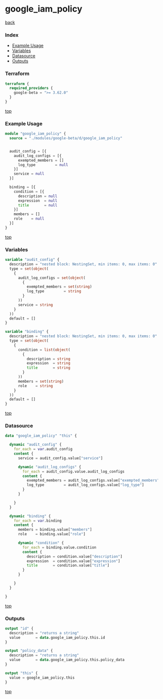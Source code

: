 # google_iam_policy

[back](../google-beta.md)

### Index

- [Example Usage](#example-usage)
- [Variables](#variables)
- [Datasource](#datasource)
- [Outputs](#outputs)

### Terraform

```terraform
terraform {
  required_providers {
    google-beta = ">= 3.62.0"
  }
}
```

[top](#index)

### Example Usage

```terraform
module "google_iam_policy" {
  source = "./modules/google-beta/d/google_iam_policy"


  audit_config = [{
    audit_log_configs = [{
      exempted_members = []
      log_type         = null
    }]
    service = null
  }]

  binding = [{
    condition = [{
      description = null
      expression  = null
      title       = null
    }]
    members = []
    role    = null
  }]
}
```

[top](#index)

### Variables

```terraform
variable "audit_config" {
  description = "nested block: NestingSet, min items: 0, max items: 0"
  type = set(object(
    {
      audit_log_configs = set(object(
        {
          exempted_members = set(string)
          log_type         = string
        }
      ))
      service = string
    }
  ))
  default = []
}

variable "binding" {
  description = "nested block: NestingSet, min items: 0, max items: 0"
  type = set(object(
    {
      condition = list(object(
        {
          description = string
          expression  = string
          title       = string
        }
      ))
      members = set(string)
      role    = string
    }
  ))
  default = []
}
```

[top](#index)

### Datasource

```terraform
data "google_iam_policy" "this" {

  dynamic "audit_config" {
    for_each = var.audit_config
    content {
      service = audit_config.value["service"]

      dynamic "audit_log_configs" {
        for_each = audit_config.value.audit_log_configs
        content {
          exempted_members = audit_log_configs.value["exempted_members"]
          log_type         = audit_log_configs.value["log_type"]
        }
      }

    }
  }

  dynamic "binding" {
    for_each = var.binding
    content {
      members = binding.value["members"]
      role    = binding.value["role"]

      dynamic "condition" {
        for_each = binding.value.condition
        content {
          description = condition.value["description"]
          expression  = condition.value["expression"]
          title       = condition.value["title"]
        }
      }

    }
  }

}
```

[top](#index)

### Outputs

```terraform
output "id" {
  description = "returns a string"
  value       = data.google_iam_policy.this.id
}

output "policy_data" {
  description = "returns a string"
  value       = data.google_iam_policy.this.policy_data
}

output "this" {
  value = google_iam_policy.this
}
```

[top](#index)